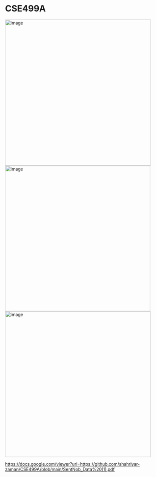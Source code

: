 # CSE499A
<img width="475" alt="image" src="https://github.com/shahriyar-zaman/CSE499A/assets/104163801/c33546ff-42bc-4b27-9bbc-08963b75fe74">
<img width="473" alt="image" src="https://github.com/shahriyar-zaman/CSE499A/assets/104163801/af2a34b7-1a7f-4125-841d-67e8f213109d">
<img width="474" alt="image" src="https://github.com/shahriyar-zaman/CSE499A/assets/104163801/b0997130-763c-48fe-a603-444427e8ab18">

https://docs.google.com/viewer?url=https://github.com/shahriyar-zaman/CSE499A/blob/main/SentNob_Data%20(1).pdf
